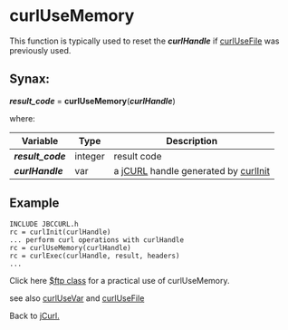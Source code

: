# curlUseMemory

<PageHeader />

This function is typically used to reset the ***curlHandle*** if [curlUseFile](../curlUseFile#heading) was previously used.

## Synax:

***result_code*** = **curlUseMemory**(***curlHandle***)

where:

| Variable | Type | Description |
|--|--|--|
***result_code*** | integer | result code
***curlHandle*** | var | a [jCURL](../../jcurl) handle generated by [curlInit](../curlinit)

## Example

```
INCLUDE JBCCURL.h
rc = curlInit(curlHandle)
... perform curl operations with curlHandle
rc = curlUseMemory(curlHandle)
rc = curlExec(curlHandle, result, headers)
...
```

Click here [$ftp class](../#ftpclass-jabba) for a practical use of curlUseMemory.

see also [curlUseVar](../curlUseVar) and [curlUseFile](../curlUseFile)

Back to [jCurl.](./../README.md)

  
<PageFooter />
